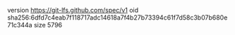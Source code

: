version https://git-lfs.github.com/spec/v1
oid sha256:6dfd7c4eab7f118717adc14618a7f4b27b73394c61f7d58c3b07b680e71c344a
size 5796
